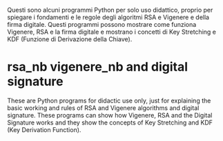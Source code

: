 Questi sono alcuni programmi Python per solo uso didattico, proprio per spiegare i fondamenti e le regole degli algoritmi RSA e Vigenere e della firma digitale.
Questi programmi possono mostrare come funziona Vigenere, RSA e la firma digitale e mostrano i concetti di Key Stretching e KDF (Funzione di Derivazione della Chiave).


# rsa_nb vigenere_nb and digital signature
These are Python programs for didactic use only, just for explaining the basic working and rules of RSA and Vigenere algorithms and digital signature.
These programs can show how Vigenere, RSA and the Digital Signature works and they show the concepts of Key Stretching and KDF (Key Derivation Function).

